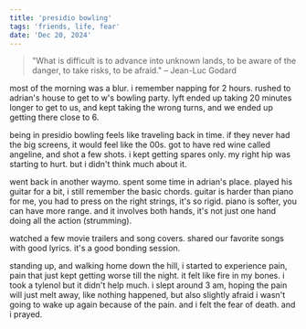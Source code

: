 ```yaml
---
title: 'presidio bowling'
tags: 'friends, life, fear'
date: 'Dec 20, 2024'
---
```


> "What is difficult is to advance into unknown lands, to be aware of the danger, to take risks, to be afraid."
> – Jean-Luc Godard

most of the morning was a blur. i remember napping for 2 hours. rushed to adrian's house to get to w's bowling party. lyft ended up taking 20 minutes longer to get to us, and kept taking the wrong turns, and we ended up getting there close to 6.

being in presidio bowling feels like traveling back in time. if they never had the big screens, it would feel like the 00s. got to have red wine called angeline, and shot a few shots. i kept getting spares only. my right hip was starting to hurt. but i didn't think much about it.

went back in another waymo. spent some time in adrian's place. played his guitar for a bit, i still remember the basic chords. guitar is harder than piano for me, you had to press on the right strings, it's so rigid. piano is softer, you can have more range. and it involves both hands, it's not just one hand doing all the action (strumming).

watched a few movie trailers and song covers. shared our favorite songs with good lyrics. it's a good bonding session.

standing up, and walking home down the hill, i started to experience pain, pain that just kept getting worse till the night. it felt like fire in my bones. i took a tylenol but it didn't help much. i slept around 3 am, hoping the pain will just melt away, like nothing happened, but also slightly afraid i wasn't going to wake up again because of the pain. and i felt the fear of death. and i prayed.
